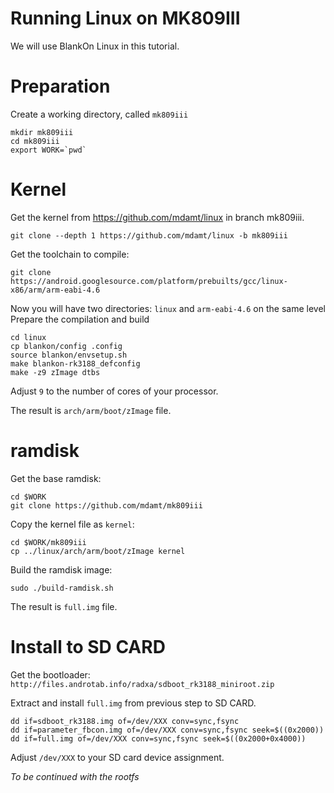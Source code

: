 Running Linux on MK809III
=========================

We will use BlankOn Linux in this tutorial.

Preparation
===========
Create a working directory, called `mk809iii`
```
mkdir mk809iii
cd mk809iii
export WORK=`pwd`
```


Kernel
======

Get the kernel from https://github.com/mdamt/linux in branch mk809iii.
```
git clone --depth 1 https://github.com/mdamt/linux -b mk809iii
```

Get the toolchain to compile:
```
git clone https://android.googlesource.com/platform/prebuilts/gcc/linux-x86/arm/arm-eabi-4.6
```

Now you will have two directories: `linux` and `arm-eabi-4.6` on the same level
Prepare the compilation and build
```
cd linux
cp blankon/config .config
source blankon/envsetup.sh
make blankon-rk3188_defconfig
make -z9 zImage dtbs
```

Adjust `9` to the number of cores of your processor.

The result is `arch/arm/boot/zImage` file.

ramdisk
=======

Get the base ramdisk:
```
cd $WORK
git clone https://github.com/mdamt/mk809iii

```

Copy the kernel file as `kernel`:
```
cd $WORK/mk809iii
cp ../linux/arch/arm/boot/zImage kernel
```

Build the ramdisk image:
```
sudo ./build-ramdisk.sh
```

The result is `full.img` file.

Install to SD CARD
==================

Get the bootloader: `http://files.androtab.info/radxa/sdboot_rk3188_miniroot.zip`

Extract and install `full.img` from previous step to SD CARD.
```
dd if=sdboot_rk3188.img of=/dev/XXX conv=sync,fsync
dd if=parameter_fbcon.img of=/dev/XXX conv=sync,fsync seek=$((0x2000))
dd if=full.img of=/dev/XXX conv=sync,fsync seek=$((0x2000+0x4000))
```

Adjust `/dev/XXX` to your SD card device assignment.

*To be continued with the rootfs*
